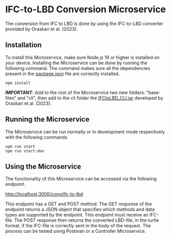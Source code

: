 # IFC-to-LBD Conversion Microservice
The conversion from IFC to LBD is done by using the IFC-to-LBD converter provided by Oraskari et al. (2023).
## Installation
To install this Microservice, make sure Node.js 19 or higher is installed on your device. Installing the Microservice can be done by running the following command. The command makes sure all the dependencies present in the [package.json](https://github.com/stelemme/microservice-conv-ifc-to-lbd/blob/main/package.json) file are correctly installed.
```
npm install
```
**IMPORTANT**: Add to the root of the Microservice two new folders: "base-files" and "cli", then add to the cli folder the [IFCtoLBD_CLI.jar](https://github.com/jyrkioraskari/IFCtoLBD/releases) developed by Oraskari et al. (2023).
## Running the Microservice
The Microservice can be run normally or in development mode respectively with the following commands.
```
npm run start
npm run start:dev
```
## Using the Microservice
The functionality of this Microservice can be accessed via the following endpoint.
  
[http://localhost:3000/conv/ifc-to-lbd](http://localhost:3000/conv/ifc-to-lbd)
  
This endpoint has a GET and POST method. The GET response of the endpoint returns a JSON object that specifies which methods and data types are supported by the endpoint. This endpoint must receive an IFC-file. The POST response then returns the converted LBD-file, in the turtle format, if the IFC-file is correctly sent in the body of the request. The process can be tested using Postman or a Controller Microservice.
